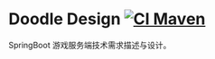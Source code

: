 # Doodle Design [![CI Maven](https://github.com/org-doodle/doodle-design/actions/workflows/ci-maven.yml/badge.svg)](https://github.com/org-doodle/doodle-design/actions/workflows/ci-maven.yml)

SpringBoot 游戏服务端技术需求描述与设计。
